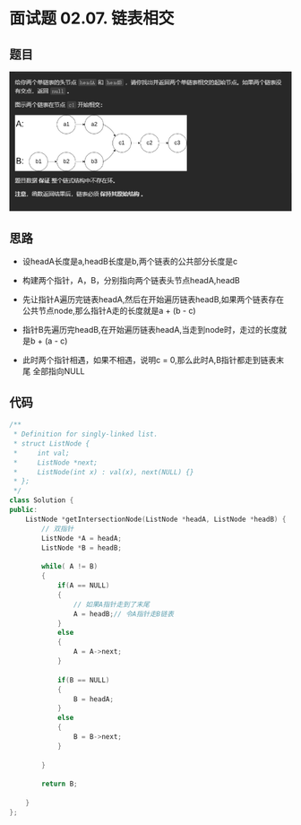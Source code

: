 # 面试题 02.07. 链表相交

## 题目
![图 1](../../images/5bbb7c259e7d116d962f55da200fb946f75cd56baada97370c28676f2eb7ec3a.png)  


## 思路

* 设headA长度是a,headB长度是b,两个链表的公共部分长度是c
* 构建两个指针，A，B，分别指向两个链表头节点headA,headB
* 先让指针A遍历完链表headA,然后在开始遍历链表headB,如果两个链表存在公共节点node,那么指针A走的长度就是a + (b - c)

* 指针B先遍历完headB,在开始遍历链表headA,当走到node时，走过的长度就是b + (a - c)
* 此时两个指针相遇，如果不相遇，说明c = 0,那么此时A,B指针都走到链表末尾 全部指向NULL

## 代码

```cpp
/**
 * Definition for singly-linked list.
 * struct ListNode {
 *     int val;
 *     ListNode *next;
 *     ListNode(int x) : val(x), next(NULL) {}
 * };
 */
class Solution {
public:
    ListNode *getIntersectionNode(ListNode *headA, ListNode *headB) {
        // 双指针 
        ListNode *A = headA;
        ListNode *B = headB;

        while( A != B)
        {
            if(A == NULL)
            {
                // 如果A指针走到了末尾
                A = headB;// 令A指针走B链表
            }
            else
            {
                A = A->next;
            }

            if(B == NULL)
            {
                B = headA;
            }
            else
            {
                B = B->next;
            }

        }

        return B;

    }
};

```
